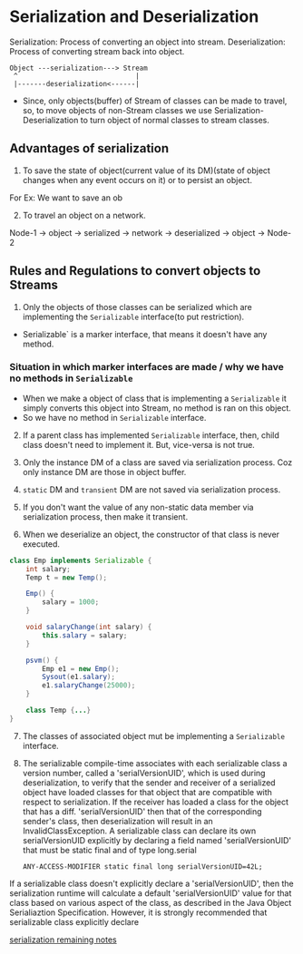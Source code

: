 # Serialization and Deserialization

Serialization: Process of converting an object  into stream.
Deserialization: Process of converting stream back into object.

```
Object ---serialization---> Stream
 ^                             |
 |-------deserialization<------|
```

* Since, only objects(buffer) of Stream of classes can be made to travel, so, to move objects of non-Stream classes we use Serialization-Deserialization to turn object of normal classes to stream classes.

## Advantages of serialization

1. To save the state of object(current value of its DM)(state of object changes when any event occurs on it) or to persist an object.

For Ex:
We want to save an ob

2. To travel an object on a network.

Node-1 -> object -> serialized -> network -> deserialized -> object -> Node-2

## Rules and Regulations to convert objects to Streams

1. Only the objects of those classes can be serialized which are implementing the `Serializable` interface(to put restriction).

* Serializable` is a marker interface, that means it doesn't have any method.

### Situation in which marker interfaces are made / why we have no methods in `Serializable`

* When we make a object of class that is implementing a `Serializable` it simply converts this object into Stream, no method is ran on this object.
* So we have no method in `Serializable` interface.

2. If a parent class has implemented `Serializable` interface, then, child class doesn't need to implement it. But, vice-versa is not true.

3. Only the instance DM of a class are saved via serialization process. Coz only instance DM are those in object buffer.

4. `static` DM and `transient` DM are not saved via serialization process.
5. If you don't want the value of any non-static data member via serialization process, then make it transient.

6. When we deserialize an object, the constructor of that class is never executed.

```java
class Emp implements Serializable {
    int salary;
    Temp t = new Temp();

    Emp() {
        salary = 1000;
    }

    void salaryChange(int salary) {
        this.salary = salary;
    }

    psvm() {
        Emp e1 = new Emp();
        Sysout(e1.salary);
        e1.salaryChange(25000);
    }

    class Temp {...}
}
```

7. The classes of associated object mut be implementing a `Serializable` interface.

8. The serializable compile-time associates with each serializable class a version number, called a 'serialVersionUID', which is used during deserialization, to verify  that the sender and receiver of a serialized object have loaded classes for that object that are compatible with respect to serialization.
If the receiver has loaded a class for the object that has a diff. 'serialVersionUID' then that of the corresponding sender's class, then deserialization will result in an InvalidClassException. A serializable class can declare its own serialVersionUID explicitly by declaring a field named 'serialVersionUID' that must be static final and of type long.serial

    `ANY-ACCESS-MODIFIER static final long serialVersionUID=42L;`

If a serializable class doesn't explicitly declare a 'serialVersionUID', then the serialization runtime will calculate a default 'serialVersionUID' value for that class based on various aspect of the class, as described in the Java Object Serialiaztion Specification.
However, it is strongly recommended that serializable class explicitly declare 

[serialization remaining notes](./Serialization_remaining_notes.pdf)
